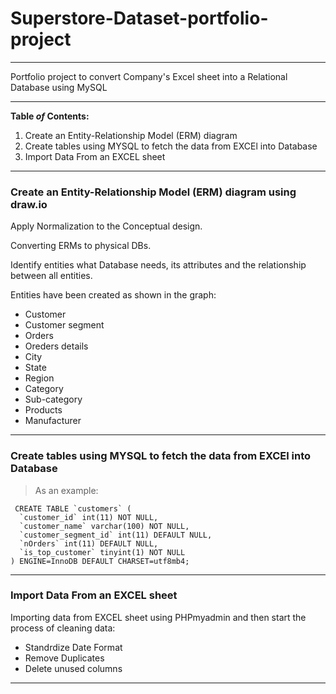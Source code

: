 # Superstore-Dataset-portfolio-project

---
Portfolio project to convert Company's Excel sheet into a Relational Database using MySQL 

---

**Table *of* Contents:**
1. Create an Entity-Relationship Model (ERM) diagram
2. Create tables using MYSQL to fetch the data from EXCEl into Database
3. Import Data From an EXCEL sheet
---

### Create an Entity-Relationship Model (ERM) diagram using draw.io

Apply Normalization to the Conceptual design.

Converting ERMs to physical DBs.

Identify entities what Database needs, its attributes and the relationship between all entities.

Entities have been created as shown in the graph:

 * Customer  
 * Customer segment 
 * Orders 
 * Oreders details  
 * City 
 * State  
 * Region  
 * Category  
 * Sub-category 
 * Products 
 * Manufacturer 

---

### Create tables using MYSQL to fetch the data from EXCEl into Database

 > As an example:

```mysql
 CREATE TABLE `customers` (
  `customer_id` int(11) NOT NULL,
  `customer_name` varchar(100) NOT NULL,
  `customer_segment_id` int(11) DEFAULT NULL,
  `nOrders` int(11) DEFAULT NULL,
  `is_top_customer` tinyint(1) NOT NULL
) ENGINE=InnoDB DEFAULT CHARSET=utf8mb4;
```
---
### Import Data From an EXCEL sheet
Importing data from EXCEL sheet using PHPmyadmin and then start the process of cleaning data: 

* Standrdize Date Format 
* Remove Duplicates 
* Delete unused columns 
---













